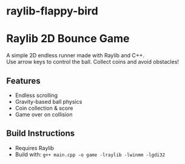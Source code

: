 # raylib-flappy-bird

# Raylib 2D Bounce Game

A simple 2D endless runner made with Raylib and C++.  
Use arrow keys to control the ball. Collect coins and avoid obstacles!

## Features
- Endless scrolling
- Gravity-based ball physics
- Coin collection & score
- Game over on collision

## Build Instructions
- Requires Raylib
- Build with: `g++ main.cpp -o game -lraylib -lwinmm -lgdi32`
